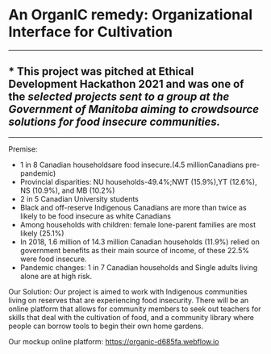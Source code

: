 # An OrganIC remedy: Organizational Interface for Cultivation 

***
 ## * This project was pitched at Ethical Development Hackathon 2021 and was one of the <em> selected projects sent to a group at the Government of Manitoba aiming to crowdsource solutions for food insecure communities.</em>
***

Premise:
- 1 in 8 Canadian householdsare food insecure.(4.5 millionCanadians pre-pandemic)
- Provincial disparities: NU households-49.4%;NWT (15.9%),YT (12.6%), NS (10.9%), and MB (10.2%)
- 2 in 5 Canadian University students
- Black and off-reserve Indigenous Canadians are more than twice as likely to be food insecure as white Canadians
- Among households with children: female lone-parent families are most likely (25.1%)
- In 2018, 1.6 million of 14.3 million Canadian households (11.9%) relied on government benefits as their main source of income, of these 22.5% were food insecure.
- Pandemic changes: 1 in 7 Canadian households and Single adults living alone are at high risk.


Our Solution:
Our project is aimed to work with Indigenous communities living on reserves that are experiencing food insecurity. There will be an online platform that allows for community members to seek out teachers for skills that deal with the cultivation of food, and a community library where people can borrow tools to begin their own home gardens.


Our mockup online platform: https://organic-d685fa.webflow.io

